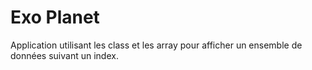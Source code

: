 # Exo Planet

Application utilisant les class et les array pour afficher un ensemble de données suivant un index. 

